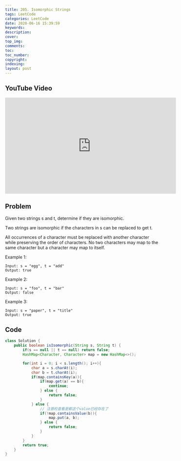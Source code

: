 ```yaml
---
title: 205. Isomorphic Strings
tags: LeetCode
categories: LeetCode
date: 2020-06-16 15:39:59
keywords:
description:
cover:
top_img:
comments:
toc:
toc_number:
copyright:
indexing:
layout: post
---
```


## YouTube Video

<iframe width="560" height="315" src="https://www.youtube.com/embed/Dgw0uoq_B_4" frameborder="0" allow="accelerometer; autoplay; encrypted-media; gyroscope; picture-in-picture" allowfullscreen></iframe>

## Problem

Given two strings s and t, determine if they are isomorphic.

Two strings are isomorphic if the characters in s can be replaced to get t.

All occurrences of a character must be replaced with another character while preserving the order of characters. No two characters may map to the same character but a character may map to itself.

Example 1:

```
Input: s = "egg", t = "add"
Output: true
```

Example 2:

```
Input: s = "foo", t = "bar"
Output: false
```

Example 3:

```
Input: s = "paper", t = "title"
Output: true
```

## Code

```java
class Solution {
    public boolean isIsomorphic(String s, String t) {
        if(s == null || t == null) return false;
        HashMap<Character, Character> map = new HashMap<>();

        for(int i = 0; i < s.length(); i++){
            char a = s.charAt(i);
            char b = t.charAt(i);
            if(map.containsKey(a)){
                if(map.get(a) == b){
                    continue;
                } else {
                    return false;
                }
            } else {
                // 注意检查看是都这个value已经存在了
                if(!map.containsValue(b)){
                    map.put(a, b);
                } else {
                    return false;
                }
            }
        }
        return true;
    }
}
```
